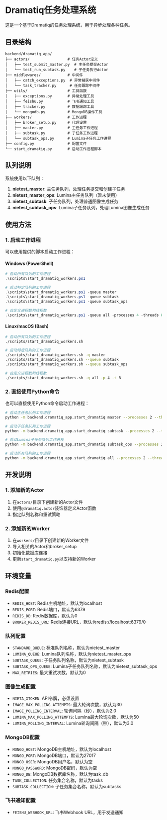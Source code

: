 # Dramatiq任务处理系统

这是一个基于Dramatiq的任务处理系统，用于异步处理各种任务。

## 目录结构

```
backend/dramatiq_app/
├── actors/                 # 任务Actor定义
│   ├── test_submit_master.py  # 主任务提交Actor
│   └── test_run_subtask.py    # 子任务执行Actor
├── middlewares/            # 中间件
│   ├── catch_exceptions.py  # 异常捕获中间件
│   └── task_tracker.py      # 任务跟踪中间件
├── utils/                  # 工具函数
│   ├── exceptions.py       # 异常处理工具
│   ├── feishu.py           # 飞书通知工具
│   ├── tracker.py          # 数据跟踪工具
│   └── mongodb.py          # MongoDB操作工具
├── workers/                # 工作进程
│   ├── broker_setup.py     # 代理设置
│   ├── master.py           # 主任务工作进程
│   ├── subtask.py          # 子任务工作进程
│   └── subtask_ops.py      # Lumina子任务工作进程
├── config.py               # 配置文件
└── start_dramatiq.py       # 启动工作进程脚本
```

## 队列说明

系统使用以下队列：

1. **nietest_master**: 主任务队列，处理任务提交和创建子任务
2. **nietest_master_ops**: Lumina主任务队列（暂未使用）
3. **nietest_subtask**: 子任务队列，处理普通图像生成任务
4. **nietest_subtask_ops**: Lumina子任务队列，处理Lumina图像生成任务

## 使用方法

### 1. 启动工作进程

可以使用提供的脚本启动工作进程：

#### Windows (PowerShell)

```powershell
# 启动所有队列的工作进程
.\scripts\start_dramatiq_workers.ps1

# 启动特定队列的工作进程
.\scripts\start_dramatiq_workers.ps1 -queue master
.\scripts\start_dramatiq_workers.ps1 -queue subtask
.\scripts\start_dramatiq_workers.ps1 -queue subtask_ops

# 自定义进程数和线程数
.\scripts\start_dramatiq_workers.ps1 -queue all -processes 4 -threads 8
```

#### Linux/macOS (Bash)

```bash
# 启动所有队列的工作进程
./scripts/start_dramatiq_workers.sh

# 启动特定队列的工作进程
./scripts/start_dramatiq_workers.sh -q master
./scripts/start_dramatiq_workers.sh --queue subtask
./scripts/start_dramatiq_workers.sh --queue subtask_ops

# 自定义进程数和线程数
./scripts/start_dramatiq_workers.sh -q all -p 4 -t 8
```

### 2. 直接使用Python命令

也可以直接使用Python命令启动工作进程：

```bash
# 启动主任务队列工作进程
python -m backend.dramatiq_app.start_dramatiq master --processes 2 --threads 5

# 启动子任务队列工作进程
python -m backend.dramatiq_app.start_dramatiq subtask --processes 2 --threads 5

# 启动Lumina子任务队列工作进程
python -m backend.dramatiq_app.start_dramatiq subtask_ops --processes 2 --threads 5

# 启动所有队列的工作进程
python -m backend.dramatiq_app.start_dramatiq all --processes 2 --threads 5
```

## 开发说明

### 1. 添加新的Actor

1. 在`actors/`目录下创建新的Actor文件
2. 使用`@dramatiq.actor`装饰器定义Actor函数
3. 指定队列名称和重试策略

### 2. 添加新的Worker

1. 在`workers/`目录下创建新的Worker文件
2. 导入相关的Actor和broker_setup
3. 初始化数据库连接
4. 更新`start_dramatiq.py`以支持新的Worker

## 环境变量

### Redis配置
- `REDIS_HOST`: Redis主机地址，默认为localhost
- `REDIS_PORT`: Redis端口，默认为6379
- `REDIS_DB`: Redis数据库，默认为0
- `BROKER_REDIS_URL`: Redis连接URL，默认为redis://localhost:6379/0

### 队列配置
- `STANDARD_QUEUE`: 标准队列名称，默认为nietest_master
- `LUMINA_QUEUE`: Lumina队列名称，默认为nietest_master_ops
- `SUBTASK_QUEUE`: 子任务队列名称，默认为nietest_subtask
- `SUBTASK_OPS_QUEUE`: Lumina子任务队列名称，默认为nietest_subtask_ops
- `MAX_RETRIES`: 最大重试次数，默认为0

### 图像生成配置
- `NIETA_XTOKEN`: API令牌，必须设置
- `IMAGE_MAX_POLLING_ATTEMPTS`: 最大轮询次数，默认为30
- `IMAGE_POLLING_INTERVAL`: 轮询间隔（秒），默认为2.0
- `LUMINA_MAX_POLLING_ATTEMPTS`: Lumina最大轮询次数，默认为50
- `LUMINA_POLLING_INTERVAL`: Lumina轮询间隔（秒），默认为3.0

### MongoDB配置
- `MONGO_HOST`: MongoDB主机地址，默认为localhost
- `MONGO_PORT`: MongoDB端口，默认为27017
- `MONGO_USER`: MongoDB用户名，默认为空
- `MONGO_PASSWORD`: MongoDB密码，默认为空
- `MONGO_DB`: MongoDB数据库名称，默认为task_db
- `TASK_COLLECTION`: 任务集合名称，默认为tasks
- `SUBTASK_COLLECTION`: 子任务集合名称，默认为subtasks

### 飞书通知配置
- `FEISHU_WEBHOOK_URL`: 飞书Webhook URL，用于发送通知
